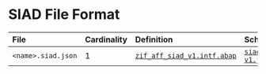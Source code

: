 # SIAD File Format

File | Cardinality | Definition | Schema | Example
:--- | :--- | :--- | :--- | :---
`<name>.siad.json` | 1 |  [`zif_aff_siad_v1.intf.abap`](./type/zif_aff_siad_v1.intf.abap)  | [`siad-v1.json`](./siad-v1.json) | [z_aff_siad_example.siad.json](./examples/z_aff_siad_example.siad.json)
